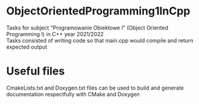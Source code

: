 # ObjectOrientedProgramming1InCpp
Tasks for subject "Programowanie Obiektowe I" (Object Oriented Programming I) in C++ year 2021/2022 <br>
Tasks consisted of writing code so that main.cpp would compile and return expected output

# Useful files
CmakeLists.txt and Doxygen.txt files can be used to build and generate documentation respectfully with CMake and Doxygen
